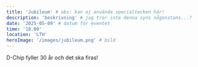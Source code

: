 ```yaml
---
title: 'Jubileum' # obs: kan ej använda specialtecken här!
description: 'beskrivning' # jag tror inte denna syns någonstans...?
date: '2025-05-09' # datum för eventet
time: '18.00'
location: 'LTH'
heroImage: '/images/jubileum.png' # bild
---
```


D-Chip fyller 30 år och det ska firas!